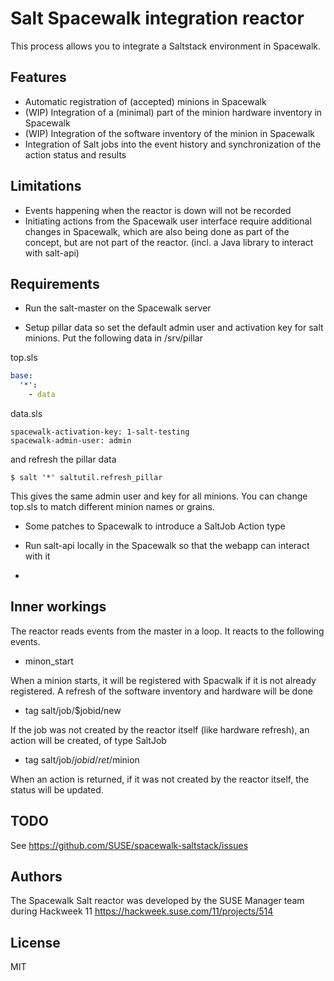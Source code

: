 
# Salt Spacewalk integration reactor

This process allows you to integrate a Saltstack environment in Spacewalk.

## Features

* Automatic registration of (accepted) minions in Spacewalk
* (WIP) Integration of a (minimal) part of the minion hardware inventory in Spacewalk
* (WIP) Integration of the software inventory of the minion in Spacewalk
* Integration of Salt jobs into the event history and synchronization of the action
  status and results

## Limitations

* Events happening when the reactor is down will not be recorded
* Initiating actions from the Spacewalk user interface require additional
  changes in Spacewalk, which are also being done as part of the concept, but
  are not part of the reactor.
  (incl. a Java library to interact with salt-api)

## Requirements

* Run the salt-master on the Spacewalk server

* Setup pillar data so set the default admin user and activation key for
  salt minions. Put the following data in /srv/pillar

top.sls
```yaml
base:
  '*':
    - data
```

data.sls
```yamp
spacewalk-activation-key: 1-salt-testing
spacewalk-admin-user: admin
```

and refresh the pillar data

```
$ salt '*' saltutil.refresh_pillar
```

This gives the same admin user and key for all minions. You can change top.sls to match different minion names or grains.

* Some patches to Spacewalk to introduce a SaltJob Action type
* Run salt-api locally in the Spacewalk so that the webapp can interact with it

* 

## Inner workings

The reactor reads events from the master in a loop. It reacts to the following
events.

* minon_start

When a minion starts, it will be registered with Spacwalk if it is not already
registered.
A refresh of the software inventory and hardware will be done

* tag salt/job/$jobid/new

If the job was not created by the reactor itself (like hardware refresh), an
action will be created, of type SaltJob

* tag salt/job/$jobid/ret/$minion

When an action is returned, if it was not created by the reactor itself,
the status will be updated.

## TODO

See https://github.com/SUSE/spacewalk-saltstack/issues

## Authors

The Spacewalk Salt reactor was developed by the SUSE Manager team during Hackweek 11
https://hackweek.suse.com/11/projects/514

## License

MIT